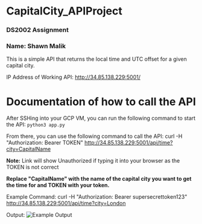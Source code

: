 # CapitalCity_APIProject
### DS2002 Assignment
### Name: Shawn Malik

This is a simple API that returns the local time and UTC offset for a given capital city.

IP Address of Working API: http://34.85.138.229:5001/


# Documentation of how to call the API
After SSHing into your GCP VM, you can run the following command to start the API:
```python3 app.py```

From there, you can use the following command to call the API:
curl -H "Authorization: Bearer TOKEN" http://34.85.138.229:5001/api/time?city=CapitalName 

**Note:** Link will show Unauthorized if typing it into your browser as the TOKEN is not correct

**Replace "CapitalName" with the name of the capital city you want to get the time for and TOKEN with your token.**

Example Command:
curl -H "Authorization: Bearer supersecrettoken123" http://34.85.138.229:5001/api/time?city=London

Output:
![Example Output](exampleOutput.png)

